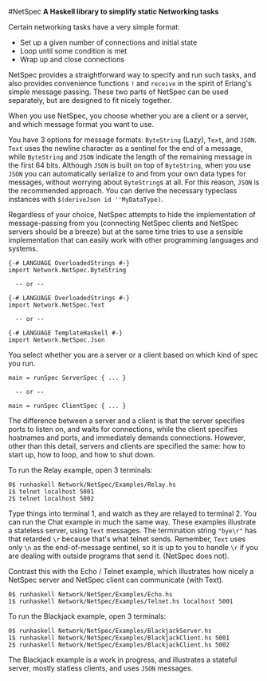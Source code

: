 #NetSpec
**A Haskell library to simplify static Networking tasks**

Certain networking tasks have a very simple format:

* Set up a given number of connections and initial state
* Loop until some condition is met
* Wrap up and close connections

NetSpec provides a straightforward way to specify and run such tasks,
and also provides convenience functions `!` and `receive`
in the spirit of Erlang's simple message passing.
These two parts of NetSpec can be used separately,
but are designed to fit nicely together.

When you use NetSpec, you choose whether you are a client or a server,
and which message format you want to use.

You have 3 options for message formats:
`ByteString` (Lazy), `Text`, and `JSON`. `Text` uses the newline character
as a sentinel for the end of a message, while `ByteString` and `JSON`
indicate the length of the remaining message in the first 64 bits.
Although `JSON` is built on top of `ByteString`, when you use `JSON`
you can automatically serialize to and from your own data types
for messages, without worrying about `ByteString`s at all.
For this reason, `JSON` is the recommended approach.
You can derive the necessary typeclass instances with
`$(deriveJson id ''MyDataType)`.

Regardless of your choice,
NetSpec attempts to hide the implementation of message-passing from you
(connecting NetSpec clients and NetSpec servers should be a breeze)
but at the same time tries to use a sensible implementation that
can easily work with other programming languages and systems.

    {-# LANGUAGE OverloadedStrings #-}
    import Network.NetSpec.ByteString

      -- or --

    {-# LANGUAGE OverloadedStrings #-}
    import Network.NetSpec.Text

      -- or --

    {-# LANGUAGE TemplateHaskell #-}
    import Network.NetSpec.Json

You select whether you are a server or a client based on
which kind of spec you run.

    main = runSpec ServerSpec { ... }

      -- or --

    main = runSpec ClientSpec { ... }

The difference between a server and a client is that
the server specifies ports to listen on, and waits for connections,
while the client specifies hostnames and ports,
and immediately demands connections. However, other than this detail,
servers and clients are specified the same: how to start up,
how to loop, and how to shut down.

To run the Relay example, open 3 terminals:

    0$ runhaskell Network/NetSpec/Examples/Relay.hs
    1$ telnet localhost 5001
    2$ telnet localhost 5002

Type things into terminal 1, and watch as they are relayed to terminal 2.
You can run the Chat example in much the same way. These examples illustrate
a stateless server, using `Text` messages. The termination string `"bye\r"`
has that retarded `\r` because that's what telnet sends. Remember, `Text`
uses only `\n` as the end-of-message sentinel, so it is up to you to handle
`\r` if you are dealing with outside programs that send it. (NetSpec does not).

Contrast this with the Echo / Telnet example, which illustrates
how nicely a NetSpec server and NetSpec client can communicate (with Text).

    0$ runhaskell Network/NetSpec/Examples/Echo.hs
    1$ runhaskell Network/NetSpec/Examples/Telnet.hs localhost 5001

To run the Blackjack example, open 3 terminals:

    0$ runhaskell Network/NetSpec/Examples/BlackjackServer.hs
    1$ runhaskell Network/NetSpec/Examples/BlackjackClient.hs 5001
    2$ runhaskell Network/NetSpec/Examples/BlackjackClient.hs 5002

The Blackjack example is a work in progress, and illustrates
a stateful server, mostly statless clients, and uses `JSON` messages.
